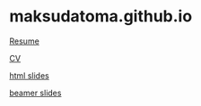 # maksudatoma.github.io

[Resume](Maksuda_toma_CV!.pdf)

[CV](Maksuda_toma_CV.pdf)

[html slides](intro.html)

[beamer slides](hw-10.pdf)
